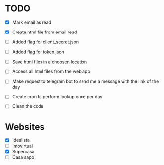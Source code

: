 # TODO

- [X] Mark email as read
- [X] Create html file from email read
- [ ] Added flag for client_secret.json
- [ ] Added flag for token.json
- [ ] Save html files in a choosen location
- [ ] Access all html files from the web app
- [ ] Make request to telegram bot to send me a message with the link of the day
- [ ] Create cron to perform lookup once per day 
- [ ] Clean the code


# Websites

- [X] Idealista
- [ ] Imovirtual
- [X] Supercasa
- [ ] Casa sapo
